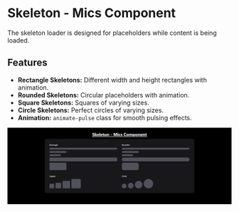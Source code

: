 # Skeleton - Mics Component

The skeleton loader is designed for placeholders while content is being loaded.

## Features

- **Rectangle Skeletons:** Different width and height rectangles with animation.
- **Rounded Skeletons:** Circular placeholders with animation.
- **Square Skeletons:** Squares of varying sizes.
- **Circle Skeletons:** Perfect circles of varying sizes.
- **Animation:** `animate-pulse` class for smooth pulsing effects.

![skeleton](media/skeleton.png)

